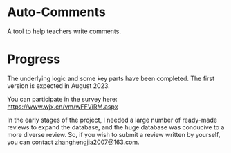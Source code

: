 # Auto-Comments
A tool to help teachers write comments.


# Progress
The underlying logic and some key parts have been completed. The first version is expected in August 2023.


You can participate in the survey here: https://www.wjx.cn/vm/wFFViRM.aspx 


In the early stages of the project, I needed a large number of ready-made reviews to expand the database, and the huge database was conducive to a more diverse review. So, if you wish to submit a review written by yourself, you can contact zhanghengjia2007@163.com.
